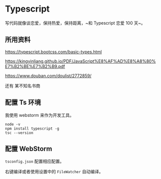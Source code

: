 # Typescript

写代码就像谈恋爱，保持热爱，保持距离，~和 Typescript 恋爱 100 天~。

## 所用资料

https://typescript.bootcss.com/basic-types.html

https://kingyinliang.github.io/PDF/JavaScript%E8%AF%AD%E8%A8%80%E7%B2%BE%E7%B2%B9.pdf

https://www.douban.com/doulist/2772859/

还有 某不知名书商

## 配置 Ts 环境

我使用 webstorm 来作为开发工具。

```shell
node -v
npm install typescript -g
tsc --version
```

## 配置 WebStorm

`tsconfig.json` 配置相应配置。

右键编译或者使用设置中的 `FileWatcher` 自动编译。
